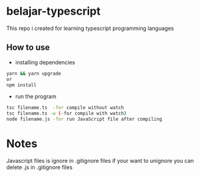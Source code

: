 # belajar-typescript

This repo i created for learning typescript programming languages

## How to use

- installing dependencies

```bash
yarn && yarn upgrade
or
npm install
```

- run the program

```bash
tsc filename.ts  -for compile without watch
tsc filename.ts -w (-for compile with watch)
node filename.js -for run JavaScript file after compiling
```

# Notes

Javascript files is ignore in .gitignore files if your want to unignore you can delete .js in .gitignore files
